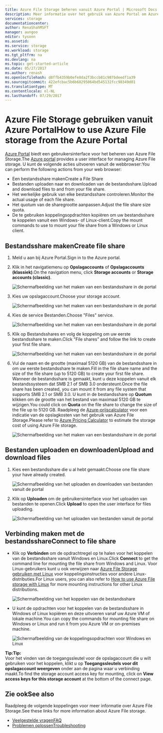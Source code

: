 ```yaml
---
title: Azure File Storage beheren vanuit Azure Portal | Microsoft Docs
description: Meer informatie over het gebruik van Azure Portal om Azure File Storage te beheren.
services: storage
documentationcenter: 
author: RenaShahMSFT
manager: aungoo
editor: tysonn
ms.assetid: 
ms.service: storage
ms.workload: storage
ms.tgt_pltfrm: na
ms.devlang: na
ms.topic: get-started-article
ms.date: 05/27/2017
ms.author: renash
ms.openlocfilehash: d8ffb4359b0efe8da2f3bccb81c987bdeedf1a39
ms.sourcegitcommit: 422efcbac5b6b68295064bd545132fcc98349d01
ms.translationtype: MT
ms.contentlocale: nl-NL
ms.lasthandoff: 07/29/2017
---
```

# <a name="how-to-use-azure-file-storage-from-the-azure-portal"></a><span data-ttu-id="1b41d-103">Azure File Storage gebruiken vanuit Azure Portal</span><span class="sxs-lookup"><span data-stu-id="1b41d-103">How to use Azure File storage from the Azure Portal</span></span>
<span data-ttu-id="1b41d-104">[Azure Portal](https://portal.azure.com) biedt een gebruikersinterface voor het beheren van Azure File Storage.</span><span class="sxs-lookup"><span data-stu-id="1b41d-104">The [Azure portal](https://portal.azure.com) provides a user interface for managing Azure File storage.</span></span> <span data-ttu-id="1b41d-105">U kunt de volgende acties uitvoeren vanuit de webbrowser:</span><span class="sxs-lookup"><span data-stu-id="1b41d-105">You can perform the following actions from your web browser:</span></span>

* <span data-ttu-id="1b41d-106">Een bestandsshare maken</span><span class="sxs-lookup"><span data-stu-id="1b41d-106">Create a File Share</span></span>
* <span data-ttu-id="1b41d-107">Bestanden uploaden naar en downloaden van de bestandsshare.</span><span class="sxs-lookup"><span data-stu-id="1b41d-107">Upload and download files to and from your file share.</span></span>
* <span data-ttu-id="1b41d-108">Het werkelijke gebruik van elke bestandsshare controleren.</span><span class="sxs-lookup"><span data-stu-id="1b41d-108">Monitor the actual usage of each file share.</span></span>
* <span data-ttu-id="1b41d-109">Het quotum van de sharegrootte aanpassen.</span><span class="sxs-lookup"><span data-stu-id="1b41d-109">Adjust the file share size quota.</span></span>
* <span data-ttu-id="1b41d-110">De te gebruiken koppelingsopdrachten kopiëren om uw bestandsshare te koppelen vanuit een Windows- of Linux-client.</span><span class="sxs-lookup"><span data-stu-id="1b41d-110">Copy the mount commands to use to mount your file share from a Windows or Linux client.</span></span>

## <a name="create-file-share"></a><span data-ttu-id="1b41d-111">Bestandsshare maken</span><span class="sxs-lookup"><span data-stu-id="1b41d-111">Create file share</span></span>
1. <span data-ttu-id="1b41d-112">Meld u aan bij Azure Portal.</span><span class="sxs-lookup"><span data-stu-id="1b41d-112">Sign in to the Azure portal.</span></span>
2. <span data-ttu-id="1b41d-113">Klik in het navigatiemenu op **Opslagaccounts** of **Opslagaccounts (klassiek)**.</span><span class="sxs-lookup"><span data-stu-id="1b41d-113">On the navigation menu, click **Storage accounts** or **Storage accounts (classic)**.</span></span>
    
    ![Schermafbeelding van het maken van een bestandsshare in de portal](media/storage-file-how-to-use-files-portal/use-files-portal-create-file-share1.png)

3. <span data-ttu-id="1b41d-115">Kies uw opslagaccount.</span><span class="sxs-lookup"><span data-stu-id="1b41d-115">Choose your storage account.</span></span>

    ![Schermafbeelding van het maken van een bestandsshare in de portal](media/storage-file-how-to-use-files-portal/use-files-portal-create-file-share2.png)

4. <span data-ttu-id="1b41d-117">Kies de service Bestanden.</span><span class="sxs-lookup"><span data-stu-id="1b41d-117">Choose "Files" service.</span></span>

    ![Schermafbeelding van het maken van een bestandsshare in de portal](media/storage-file-how-to-use-files-portal/use-files-portal-create-file-share3.png)

5. <span data-ttu-id="1b41d-119">Klik op Bestandsshares en volg de koppeling om uw eerste bestandsshare te maken.</span><span class="sxs-lookup"><span data-stu-id="1b41d-119">Click "File shares" and follow the link to create your first file share.</span></span>

    ![Schermafbeelding van het maken van een bestandsshare in de portal](media/storage-file-how-to-use-files-portal/use-files-portal-create-file-share4.png)

6. <span data-ttu-id="1b41d-121">Vul de naam en de grootte (maximaal 5120 GB) van de bestandsshare in om uw eerste bestandsshare te maken.</span><span class="sxs-lookup"><span data-stu-id="1b41d-121">Fill in the file share name and the size of the file share (up to 5120 GB) to create your first file share.</span></span> <span data-ttu-id="1b41d-122">Wanneer de bestandsshare is gemaakt, kunt u deze koppelen vanuit elk bestandssysteem dat SMB 2.1 of SMB 3.0 ondersteunt.</span><span class="sxs-lookup"><span data-stu-id="1b41d-122">Once the file share has been created, you can mount it from any file system that supports SMB 2.1 or SMB 3.0.</span></span> <span data-ttu-id="1b41d-123">U kunt in de bestandsshare op **Quotum** klikken om de grootte van het bestand van maximaal 5120 GB te wijzigen.</span><span class="sxs-lookup"><span data-stu-id="1b41d-123">You could click on **Quota** on the file share to change the size of the file up to 5120 GB.</span></span> <span data-ttu-id="1b41d-124">Raadpleeg de [Azure-prijscalculator](https://azure.microsoft.com/pricing/calculator/) voor een indicatie van de opslagkosten van het gebruik van Azure File Storage.</span><span class="sxs-lookup"><span data-stu-id="1b41d-124">Please refer to [Azure Pricing Calculator](https://azure.microsoft.com/pricing/calculator/) to estimate the storage cost of using Azure File storage.</span></span>

    ![Schermafbeelding van het maken van een bestandsshare in de portal](media/storage-file-how-to-use-files-portal/use-files-portal-create-file-share5.png)

## <a name="upload-and-download-files"></a><span data-ttu-id="1b41d-126">Bestanden uploaden en downloaden</span><span class="sxs-lookup"><span data-stu-id="1b41d-126">Upload and download files</span></span>
1. <span data-ttu-id="1b41d-127">Kies een bestandsshare die u al hebt gemaakt.</span><span class="sxs-lookup"><span data-stu-id="1b41d-127">Choose one file share your have already created.</span></span>

    ![Schermafbeelding van het uploaden en downloaden van bestanden vanuit de portal](media/storage-file-how-to-use-files-portal/use-files-portal-upload-file1.png)

2. <span data-ttu-id="1b41d-129">Klik op **Uploaden** om de gebruikersinterface voor het uploaden van bestanden te openen.</span><span class="sxs-lookup"><span data-stu-id="1b41d-129">Click **Upload** to open the user interface for files uploading.</span></span>

    ![Schermafbeelding van het uploaden van bestanden vanuit de portal](media/storage-file-how-to-use-files-portal/use-files-portal-upload-file2.png)

## <a name="connect-to-file-share"></a><span data-ttu-id="1b41d-131">Verbinding maken met de bestandsshare</span><span class="sxs-lookup"><span data-stu-id="1b41d-131">Connect to file share</span></span>
-  <span data-ttu-id="1b41d-132">Klik op **Verbinden** om de opdrachtregel op te halen voor het koppelen van de bestandsshare vanuit Windows en Linux.</span><span class="sxs-lookup"><span data-stu-id="1b41d-132">Click **Connect** to get the command line for mounting the file share from Windows and Linux.</span></span> <span data-ttu-id="1b41d-133">Voor Linux-gebruikers kunt u ook verwijzen naar [Azure File Storage gebruiken met Linux](storage-how-to-use-files-linux.md) voor koppelingsinstructies voor andere Linux-distributies.</span><span class="sxs-lookup"><span data-stu-id="1b41d-133">For Linux users, you can also refer to [How to use Azure File storage with Linux](storage-how-to-use-files-linux.md) for more mounting instructions for other Linux distributions.</span></span>

    ![Schermafbeelding van het koppelen van de bestandsshare](media/storage-file-how-to-use-files-portal/use-files-portal-connect.png)
-  <span data-ttu-id="1b41d-135">U kunt de opdrachten voor het koppelen van de bestandsshare in Windows of Linux kopiëren en deze uitvoeren vanaf uw Azure VM of lokale machine.</span><span class="sxs-lookup"><span data-stu-id="1b41d-135">You can copy the commands for mounting file share on Windows or Linux and run it from you Azure VM or on-premises machine.</span></span>

    ![Schermafbeelding van de koppelingsopdrachten voor Windows en Linux](media/storage-file-how-to-use-files-portal/use-files-portal-show-mount-commands.png)

<span data-ttu-id="1b41d-137">**Tip:**</span><span class="sxs-lookup"><span data-stu-id="1b41d-137">**Tip:**</span></span>  
<span data-ttu-id="1b41d-138">Voor het vinden van de toegangssleutel voor de opslagaccount die u wilt gebruiken voor het koppelen, klikt u op **Toegangssleutels voor dit opslagaccount weergeven** onder aan de pagina waar u verbinding maakt.</span><span class="sxs-lookup"><span data-stu-id="1b41d-138">To find the storage account access key for mounting, click on **View access keys for this storage account** at the bottom of the connect page.</span></span>

## <a name="see-also"></a><span data-ttu-id="1b41d-139">Zie ook</span><span class="sxs-lookup"><span data-stu-id="1b41d-139">See also</span></span>
<span data-ttu-id="1b41d-140">Raadpleeg de volgende koppelingen voor meer informatie over Azure File Storage.</span><span class="sxs-lookup"><span data-stu-id="1b41d-140">See these links for more information about Azure File storage.</span></span>

* [<span data-ttu-id="1b41d-141">Veelgestelde vragen</span><span class="sxs-lookup"><span data-stu-id="1b41d-141">FAQ</span></span>](storage-files-faq.md)
* [<span data-ttu-id="1b41d-142">Problemen oplossen</span><span class="sxs-lookup"><span data-stu-id="1b41d-142">Troubleshooting</span></span>](storage-troubleshoot-file-connection-problems.md)